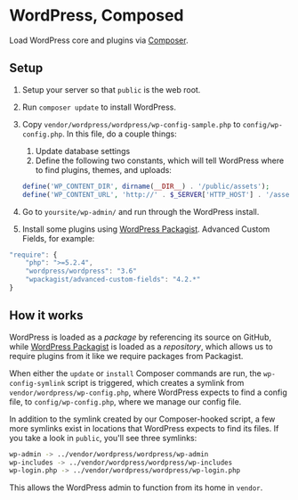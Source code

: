 # WordPress, Composed

Load WordPress core and plugins via [Composer](http://getcomposer.org/).



## Setup

1. Setup your server so that `public` is the web root.

1. Run `composer update` to install WordPress.

1. Copy `vendor/wordpress/wordpress/wp-config-sample.php` to `config/wp-config.php`. In this file, do a couple things:
    1. Update database settings
    2. Define the following two constants, which will tell WordPress where to find plugins, themes, and uploads:

    ```php
    define('WP_CONTENT_DIR', dirname(__DIR__) . '/public/assets');
	define('WP_CONTENT_URL', 'http://' . $_SERVER['HTTP_HOST'] . '/assets');
	```

1. Go to `yoursite/wp-admin/` and run through the WordPress install.

1. Install some plugins using [WordPress Packagist](http://wpackagist.org/). Advanced Custom Fields, for example:

```javascript
"require": {
	"php": ">=5.2.4",
	"wordpress/wordpress": "3.6"
    "wpackagist/advanced-custom-fields": "4.2.*"
}
```



## How it works

WordPress is loaded as a _package_ by referencing its source on GitHub, while [WordPress Packagist](http://wpackagist.org/) is loaded as a _repository_, which allows us to require plugins from it like we require packages from Packagist.

When either the `update` or `install` Composer commands are run, the `wp-config-symlink` script is triggered, which creates a symlink from `vendor/wordpress/wp-config.php`, where WordPress expects to find a config file, to `config/wp-config.php`, where we manage our config file.

In addition to the symlink created by our Composer-hooked script, a few more symlinks exist in locations that WordPress expects to find its files. If you take a look in `public`, you'll see three symlinks:

```bash
wp-admin -> ../vendor/wordpress/wordpress/wp-admin
wp-includes -> ../vendor/wordpress/wordpress/wp-includes
wp-login.php -> ../vendor/wordpress/wordpress/wp-login.php
```

This allows the WordPress admin to function from its home in `vendor`.
